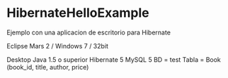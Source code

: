 # HibernateHelloExample

Ejemplo con una aplicacion de escritorio para Hibernate

Eclipse Mars 2 / Windows 7 / 32bit

Desktop
Java 1.5 o superior
Hibernate 5
MySQL 5
BD = test
Tabla = Book (book_id, title, author, price)
